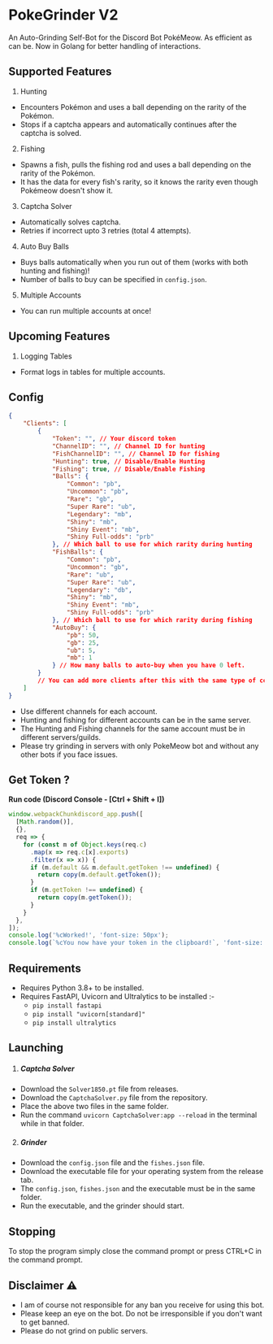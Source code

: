 # PokeGrinder V2
An Auto-Grinding Self-Bot for the Discord Bot PokéMeow. As efficient as can be.
Now in Golang for better handling of interactions.

## Supported Features
1. Hunting
- Encounters Pokémon and uses a ball depending on the rarity of the Pokémon.
- Stops if a captcha appears and automatically continues after the captcha is solved.

2. Fishing
- Spawns a fish, pulls the fishing rod and uses a ball depending on the rarity of the Pokémon.
- It has the data for every fish's rarity, so it knows the rarity even though Pokémeow doesn't show it.

3. Captcha Solver
- Automatically solves captcha.
- Retries if incorrect upto 3 retries (total 4 attempts).

4. Auto Buy Balls
- Buys balls automatically when you run out of them (works with both hunting and fishing)!
- Number of balls to buy can be specified in `config.json`.

5. Multiple Accounts
- You can run multiple accounts at once!

## Upcoming Features
1. Logging Tables
- Format logs in tables for multiple accounts.

## Config
```json
{
    "Clients": [
        {
            "Token": "", // Your discord token
            "ChannelID": "", // Channel ID for hunting
            "FishChannelID": "", // Channel ID for fishing
            "Hunting": true, // Disable/Enable Hunting
            "Fishing": true, // Disable/Enable Fishing
            "Balls": {
                "Common": "pb",
                "Uncommon": "pb",
                "Rare": "gb",
                "Super Rare": "ub",
                "Legendary": "mb",
                "Shiny": "mb",
                "Shiny Event": "mb",
                "Shiny Full-odds": "prb"
            }, // Which ball to use for which rarity during hunting
            "FishBalls": {
                "Common": "pb",
                "Uncommon": "gb",
                "Rare": "ub",
                "Super Rare": "ub",
                "Legendary": "db",
                "Shiny": "mb",
                "Shiny Event": "mb",
                "Shiny Full-odds": "prb"
            }, // Which ball to use for which rarity during fishing
            "AutoBuy": {
                "pb": 50,
                "gb": 25,
                "ub": 5,
                "mb": 1
            } // How many balls to auto-buy when you have 0 left.
        }
        // You can add more clients after this with the same type of config as above
    ]
}
```
- Use different channels for each account.
- Hunting and fishing for different accounts can be in the same server.
- The Hunting and Fishing channels for the same account must be in different servers/guilds.
- Please try grinding in servers with only PokeMeow bot and without any other bots if you face issues.

## Get Token ?

<strong>Run code (Discord Console - [Ctrl + Shift + I])</strong>

```js
window.webpackChunkdiscord_app.push([
  [Math.random()],
  {},
  req => {
    for (const m of Object.keys(req.c)
      .map(x => req.c[x].exports)
      .filter(x => x)) {
      if (m.default && m.default.getToken !== undefined) {
        return copy(m.default.getToken());
      }
      if (m.getToken !== undefined) {
        return copy(m.getToken());
      }
    }
  },
]);
console.log('%cWorked!', 'font-size: 50px');
console.log(`%cYou now have your token in the clipboard!`, 'font-size: 16px');
```

## Requirements
- Requires Python 3.8+ to be installed.
- Requires FastAPI, Uvicorn and Ultralytics to be installed :-
  - `pip install fastapi`
  - `pip install "uvicorn[standard]"`
  - `pip install ultralytics`

## Launching
1. ##### Captcha Solver
- Download the `Solver1850.pt` file from releases.
- Download the `CaptchaSolver.py` file from the repository.
- Place the above two files in the same folder.
- Run the command `uvicorn CaptchaSolver:app --reload` in the terminal while in that folder.

2. ##### Grinder
- Download the `config.json` file and the `fishes.json` file.
- Download the executable file for your operating system from the release tab.
- The `config.json`, `fishes.json` and the executable must be in the same folder.
- Run the executable, and the grinder should start.

## Stopping
To stop the program simply close the command prompt or press CTRL+C in the command prompt.

## Disclaimer ⚠️
- I am of course not responsible for any ban you receive for using this bot.
- Please keep an eye on the bot. Do not be irresponsible if you don't want to get banned.
- Please do not grind on public servers.
